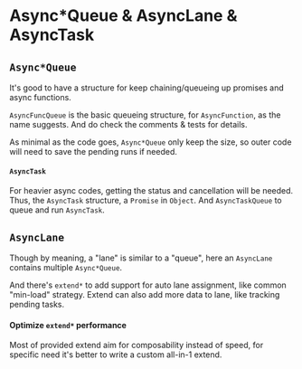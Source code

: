 # Async*Queue & AsyncLane & AsyncTask


## `Async*Queue`

It's good to have a structure for keep chaining/queueing up promises and async functions.

`AsyncFuncQueue` is the basic queueing structure,
  for `AsyncFunction`, as the name suggests.
And do check the comments & tests for details.

As minimal as the code goes, `Async*Queue` only keep the size,
  so outer code will need to save the pending runs if needed.

#### `AsyncTask`

For heavier async codes, getting the status and cancellation will be needed.
Thus, the `AsyncTask` structure, a `Promise` in `Object`.
And `AsyncTaskQueue` to queue and run `AsyncTask`.


## `AsyncLane`

Though by meaning, a "lane" is similar to a "queue",
  here an `AsyncLane` contains multiple `Async*Queue`.

And there's `extend*` to add support for auto lane assignment,
  like common "min-load" strategy.
Extend can also add more data to lane, like tracking pending tasks.

#### Optimize `extend*` performance

Most of provided extend aim for composability instead of speed,
  for specific need it's better to write a custom all-in-1 extend.
